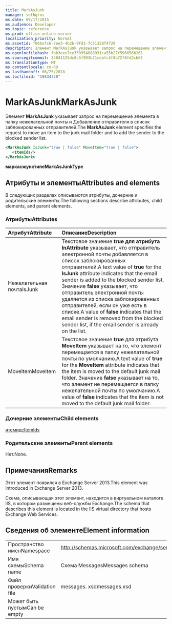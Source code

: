 ```yaml
---
title: MarkAsJunk
manager: sethgros
ms.date: 09/17/2015
ms.audience: Developer
ms.topic: reference
ms.prod: office-online-server
localization_priority: Normal
ms.assetid: f06bafc6-7ee3-4b2b-9fd1-7c51328f4729
description: Элемент MarkAsJunk указывает запрос на перемещение элемента в папку нежелательной почты и Добавление отправителя в список заблокированных отправителей.
ms.openlocfilehash: fbb3eee7ce350954888931ca55b27f596656b161
ms.sourcegitcommit: 34041125dc8c5f993b21cebfc4f8b72f0fd2cb6f
ms.translationtype: MT
ms.contentlocale: ru-RU
ms.lasthandoff: 06/25/2018
ms.locfileid: "19834350"
---
```

# <a name="markasjunk"></a><span data-ttu-id="29088-103">MarkAsJunk</span><span class="sxs-lookup"><span data-stu-id="29088-103">MarkAsJunk</span></span>

<span data-ttu-id="29088-104">Элемент **MarkAsJunk** указывает запрос на перемещение элемента в папку нежелательной почты и Добавление отправителя в список заблокированных отправителей.</span><span class="sxs-lookup"><span data-stu-id="29088-104">The **MarkAsJunk** element specifies the request to move an item to the junk mail folder and to add the sender to the blocked sender list.</span></span> 
  
```XML
<MarkAsJunk IsJunk="true | false" MoveItem="true | false">
   <ItemIds/>
</MarkAsJunk>
```

 <span data-ttu-id="29088-105">**маркасжунктипе**</span><span class="sxs-lookup"><span data-stu-id="29088-105">**MarkAsJunkType**</span></span>
## <a name="attributes-and-elements"></a><span data-ttu-id="29088-106">Атрибуты и элементы</span><span class="sxs-lookup"><span data-stu-id="29088-106">Attributes and elements</span></span>

<span data-ttu-id="29088-107">В следующих разделах описываются атрибуты, дочерние и родительские элементы.</span><span class="sxs-lookup"><span data-stu-id="29088-107">The following sections describe attributes, child elements, and parent elements.</span></span>
  
### <a name="attributes"></a><span data-ttu-id="29088-108">Атрибуты</span><span class="sxs-lookup"><span data-stu-id="29088-108">Attributes</span></span>

|<span data-ttu-id="29088-109">**Атрибут**</span><span class="sxs-lookup"><span data-stu-id="29088-109">**Attribute**</span></span>|<span data-ttu-id="29088-110">**Описание**</span><span class="sxs-lookup"><span data-stu-id="29088-110">**Description**</span></span>|
|:-----|:-----|
|<span data-ttu-id="29088-111">Нежелательная почта</span><span class="sxs-lookup"><span data-stu-id="29088-111">IsJunk</span></span>  <br/> |<span data-ttu-id="29088-112">Текстовое значение **true** **для атрибута InAttribute** указывает, что отправитель электронной почты добавляется в список заблокированных отправителей.</span><span class="sxs-lookup"><span data-stu-id="29088-112">A text value of **true** for the **IsJunk** attribute indicates that the email sender is added to the blocked sender list.</span></span> <span data-ttu-id="29088-113">Значение **false** указывает, что отправитель электронной почты удаляется из списка заблокированных отправителей, если он уже есть в списке.</span><span class="sxs-lookup"><span data-stu-id="29088-113">A value of **false** indicates that the email sender is removed from the blocked sender list, if the email sender is already on the list.</span></span>  <br/> |
|<span data-ttu-id="29088-114">MoveItem</span><span class="sxs-lookup"><span data-stu-id="29088-114">MoveItem</span></span>  <br/> |<span data-ttu-id="29088-115">Текстовое значение **true** для атрибута **MoveItem** указывает на то, что элемент перемещается в папку нежелательной почты по умолчанию.</span><span class="sxs-lookup"><span data-stu-id="29088-115">A text value of **true** for the **MoveItem** attribute indicates that the item is moved to the default junk mail folder.</span></span> <span data-ttu-id="29088-116">Значение **false** указывает на то, что элемент не перемещается в папку нежелательной почты по умолчанию.</span><span class="sxs-lookup"><span data-stu-id="29088-116">A value of **false** indicates that the item is not moved to the default junk mail folder.</span></span>  <br/> |
   
### <a name="child-elements"></a><span data-ttu-id="29088-117">Дочерние элементы</span><span class="sxs-lookup"><span data-stu-id="29088-117">Child elements</span></span>

[<span data-ttu-id="29088-118">итемидс</span><span class="sxs-lookup"><span data-stu-id="29088-118">ItemIds</span></span>](itemids.md)
  
### <a name="parent-elements"></a><span data-ttu-id="29088-119">Родительские элементы</span><span class="sxs-lookup"><span data-stu-id="29088-119">Parent elements</span></span>

<span data-ttu-id="29088-120">Нет.</span><span class="sxs-lookup"><span data-stu-id="29088-120">None.</span></span>
  
## <a name="remarks"></a><span data-ttu-id="29088-121">Примечания</span><span class="sxs-lookup"><span data-stu-id="29088-121">Remarks</span></span>

<span data-ttu-id="29088-122">Этот элемент появился в Exchange Server 2013.</span><span class="sxs-lookup"><span data-stu-id="29088-122">This element was introduced in Exchange Server 2013.</span></span>
  
<span data-ttu-id="29088-123">Схема, описывающая этот элемент, находится в виртуальном каталоге IIS, в котором размещены веб-службы Exchange.</span><span class="sxs-lookup"><span data-stu-id="29088-123">The schema that describes this element is located in the IIS virtual directory that hosts Exchange Web Services.</span></span>
  
## <a name="element-information"></a><span data-ttu-id="29088-124">Сведения об элементе</span><span class="sxs-lookup"><span data-stu-id="29088-124">Element information</span></span>

|||
|:-----|:-----|
|<span data-ttu-id="29088-125">Пространство имен</span><span class="sxs-lookup"><span data-stu-id="29088-125">Namespace</span></span>  <br/> |http://schemas.microsoft.com/exchange/services/2006/messages  <br/> |
|<span data-ttu-id="29088-126">Имя схемы</span><span class="sxs-lookup"><span data-stu-id="29088-126">Schema name</span></span>  <br/> |<span data-ttu-id="29088-127">Схема Messages</span><span class="sxs-lookup"><span data-stu-id="29088-127">Messages schema</span></span>  <br/> |
|<span data-ttu-id="29088-128">Файл проверки</span><span class="sxs-lookup"><span data-stu-id="29088-128">Validation file</span></span>  <br/> |<span data-ttu-id="29088-129">messages. xsd</span><span class="sxs-lookup"><span data-stu-id="29088-129">messages.xsd</span></span>  <br/> |
|<span data-ttu-id="29088-130">Может быть пустым</span><span class="sxs-lookup"><span data-stu-id="29088-130">Can be empty</span></span>  <br/> ||
   

